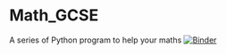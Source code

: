 # Math_GCSE
A series of Python  program to help your maths
[![Binder](https://mybinder.org/badge_logo.svg)](https://mybinder.org/v2/gh/alex-cuenat/Math_GCSE/main?labpath=Maths_intro.ipynb)
